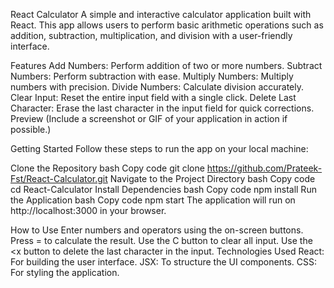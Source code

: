 React Calculator
A simple and interactive calculator application built with React. This app allows users to perform basic arithmetic operations such as addition, subtraction, multiplication, and division with a user-friendly interface.

Features
Add Numbers: Perform addition of two or more numbers.
Subtract Numbers: Perform subtraction with ease.
Multiply Numbers: Multiply numbers with precision.
Divide Numbers: Calculate division accurately.
Clear Input: Reset the entire input field with a single click.
Delete Last Character: Erase the last character in the input field for quick corrections.
Preview
(Include a screenshot or GIF of your application in action if possible.)

Getting Started
Follow these steps to run the app on your local machine:

Clone the Repository
bash
Copy code
git clone https://github.com/Prateek-Fst/React-Calculator.git
Navigate to the Project Directory
bash
Copy code
cd React-Calculator
Install Dependencies
bash
Copy code
npm install
Run the Application
bash
Copy code
npm start
The application will run on http://localhost:3000 in your browser.

How to Use
Enter numbers and operators using the on-screen buttons.
Press = to calculate the result.
Use the C button to clear all input.
Use the <x button to delete the last character in the input.
Technologies Used
React: For building the user interface.
JSX: To structure the UI components.
CSS: For styling the application.
